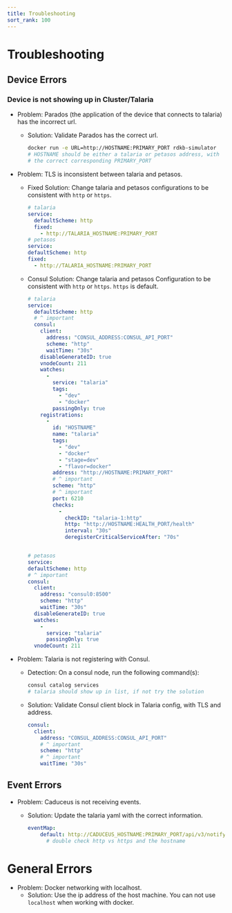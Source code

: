 ```yaml
---
title: Troubleshooting
sort_rank: 100
---
```


# Troubleshooting

## Device Errors

### Device is not showing up in Cluster/Talaria

- Problem: Parados (the application of the device that connects to talaria) has the incorrect url.

  - Solution: Validate Parados has the correct url.

    ```bash
    docker run -e URL=http://HOSTNAME:PRIMARY_PORT rdkb-simulator
    # HOSTNAME should be either a talaria or petasos address, with
    # the correct corresponding PRIMARY_PORT
    ```

- Problem: TLS is inconsistent between talaria and petasos.

  - Fixed Solution: Change talaria and petasos configurations to be consistent with `http` or `https`.

    ```yaml
    # talaria  
    service:
      defaultScheme: http
      fixed:
        - http://TALARIA_HOSTNAME:PRIMARY_PORT
    # petasos
    service:
    defaultScheme: http
    fixed:
      - http://TALARIA_HOSTNAME:PRIMARY_PORT
    ```

  - Consul Solution: Change talaria and petasos Configuration to be consistent with `http` or `https`. `https` is default.

    ```yaml
    # talaria  
    service:
      defaultScheme: http
      # ^ important
      consul:
        client:
          address: "CONSUL_ADDRESS:CONSUL_API_PORT"
          scheme: "http"
          waitTime: "30s"
        disableGenerateID: true
        vnodeCount: 211
        watches:
          -
            service: "talaria"
            tags:
              - "dev"
              - "docker"
            passingOnly: true
        registrations:
          -
            id: "HOSTNAME"
            name: "talaria"
            tags:
              - "dev"
              - "docker"
              - "stage=dev"
              - "flavor=docker"
            address: "http://HOSTNAME:PRIMARY_PORT"
            # ^ important
            scheme: "http"
            # ^ important
            port: 6210
            checks:
              -
                checkID: "talaria-1:http"
                http: "http://HOSTNAME:HEALTH_PORT/health"
                interval: "30s"
                deregisterCriticalServiceAfter: "70s"


    # petasos
    service:
    defaultScheme: http
    # ^ important
    consul:
      client:
        address: "consul0:8500"
        scheme: "http"
        waitTime: "30s"
      disableGenerateID: true
      watches:
        -
          service: "talaria"
          passingOnly: true
      vnodeCount: 211
    ```

- Problem: Talaria is not registering with Consul.

  - Detection: On a consul node, run the following command(s):

    ```bash
    consul catalog services
    # talaria should show up in list, if not try the solution
    ```

  - Solution: Validate Consul client block in Talaria config, with TLS and address.

    ```yaml
    consul:
      client:
        address: "CONSUL_ADDRESS:CONSUL_API_PORT"
        # ^ important
        scheme: "http"
        # ^ important
        waitTime: "30s"
    ```

## Event Errors
- Problem: Caduceus is not receiving events.
  - Solution: Update the talaria yaml with the correct information.

    ```yaml
    eventMap:
        default: http://CADUCEUS_HOSTNAME:PRIMARY_PORT/api/v3/notify
          # double check http vs https and the hostname
    ```

# General Errors
- Problem: Docker networking with localhost.
  - Solution: Use the ip address of the host machine.
  You can not use `localhost` when working with docker.
